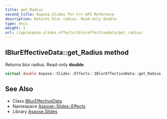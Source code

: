 ```yaml
---
title: get_Radius
second_title: Aspose.Slides for C++ API Reference
description: Returns blur radius. Read-only double.
type: docs
weight: 1
url: /cpp/aspose.slides.effects/iblureffectivedata/get_radius/
---
```

## IBlurEffectiveData::get_Radius method


Returns blur radius. Read-only **double**.

```cpp
virtual double Aspose::Slides::Effects::IBlurEffectiveData::get_Radius()=0
```

## See Also

* Class [IBlurEffectiveData](../)
* Namespace [Aspose::Slides::Effects](../../)
* Library [Aspose.Slides](../../../)
